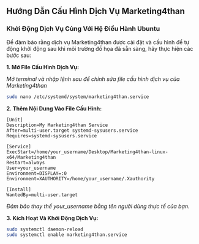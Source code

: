 ## Hướng Dẫn Cấu Hình Dịch Vụ Marketing4than

### Khởi Động Dịch Vụ Cùng Với Hệ Điều Hành Ubuntu

Để đảm bảo rằng dịch vụ Marketing4than được cài đặt và cấu hình để tự động khởi động sau khi môi trường đồ họa đã sẵn sàng, hãy thực hiện các bước sau:

**1. Mở File Cấu Hình Dịch Vụ:**

*Mở terminal và nhập lệnh sau để chỉnh sửa file cấu hình dịch vụ của Marketing4than*

  ```bash
  sudo nano /etc/systemd/system/marketing4than.service
  ```
**2. Thêm Nội Dung Vào File Cấu Hình:** 
  ```
  [Unit]
  Description=My Marketing4than Service
  After=multi-user.target systemd-sysusers.service
  Requires=systemd-sysusers.service

  [Service]
  ExecStart=/home/your_username/Desktop/Marketing4than-linux-x64/Marketing4than
  Restart=always
  User=your_username
  Environment=DISPLAY=:0
  Environment=XAUTHORITY=/home/your_username/.Xauthority

  [Install]
  WantedBy=multi-user.target
  ```
  *Đảm bảo thay thế your_username bằng tên người dùng thực tế của bạn.*

**3. Kích Hoạt Và Khởi Động Dịch Vụ:**
  ```bash
  sudo systemctl daemon-reload
  sudo systemctl enable marketing4than.service
  ```
